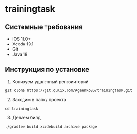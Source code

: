 # trainingtask



## Системные требования

- iOS 11.0+
- Xcode 13.1
- Git
- Java 18

## Инструкция по установке


1. Копируем удаленный репозииторий
```
git clone https://git.qulix.com/AgeenkoEG/trainingtask.git
```
2. Заходим в папку проекта
```
cd trainingtask
```
3. Делаем билд 
```
./gradlew build xcodebuild archive package
```
